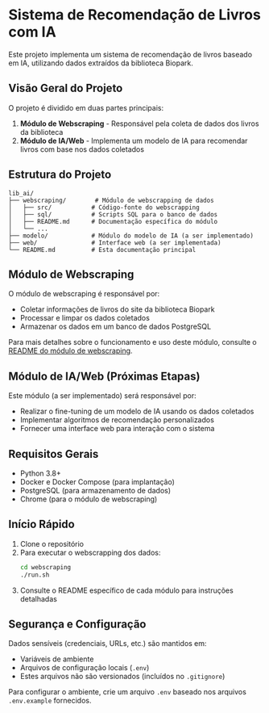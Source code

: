 # Sistema de Recomendação de Livros com IA

Este projeto implementa um sistema de recomendação de livros baseado em IA, utilizando dados extraídos da biblioteca Biopark.

## Visão Geral do Projeto

O projeto é dividido em duas partes principais:

1. **Módulo de Webscraping** - Responsável pela coleta de dados dos livros da biblioteca
2. **Módulo de IA/Web** - Implementa um modelo de IA para recomendar livros com base nos dados coletados

## Estrutura do Projeto

```
lib_ai/
├── webscraping/        # Módulo de webscrapping de dados
│   ├── src/           # Código-fonte do webscrapping
│   ├── sql/           # Scripts SQL para o banco de dados
│   ├── README.md      # Documentação específica do módulo
│   └── ...
├── modelo/            # Módulo do modelo de IA (a ser implementado)
├── web/               # Interface web (a ser implementada)
└── README.md          # Esta documentação principal
```

## Módulo de Webscraping

O módulo de webscraping é responsável por:

- Coletar informações de livros do site da biblioteca Biopark
- Processar e limpar os dados coletados
- Armazenar os dados em um banco de dados PostgreSQL

Para mais detalhes sobre o funcionamento e uso deste módulo, consulte o [README do módulo de webscraping](webscraping/README.md).

## Módulo de IA/Web (Próximas Etapas)

Este módulo (a ser implementado) será responsável por:

- Realizar o fine-tuning de um modelo de IA usando os dados coletados
- Implementar algoritmos de recomendação personalizados
- Fornecer uma interface web para interação com o sistema

## Requisitos Gerais

- Python 3.8+
- Docker e Docker Compose (para implantação)
- PostgreSQL (para armazenamento de dados)
- Chrome (para o módulo de webscraping)

## Início Rápido

1. Clone o repositório
2. Para executar o webscrapping dos dados:
   ```bash
   cd webscraping
   ./run.sh
   ```
3. Consulte o README específico de cada módulo para instruções detalhadas

## Segurança e Configuração

Dados sensíveis (credenciais, URLs, etc.) são mantidos em:
- Variáveis de ambiente
- Arquivos de configuração locais (`.env`)
- Estes arquivos não são versionados (incluídos no `.gitignore`)

Para configurar o ambiente, crie um arquivo `.env` baseado nos arquivos `.env.example` fornecidos.
